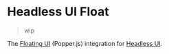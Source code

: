 # Headless UI Float

> wip

The [Floating UI](https://floating-ui.com/) (Popper.js) integration for [Headless UI](https://headlessui.dev/).
